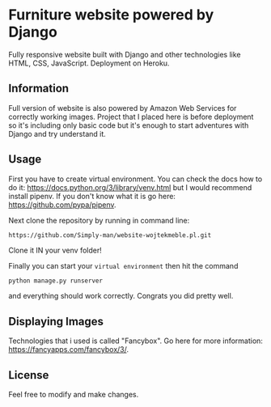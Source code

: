 # Furniture website powered by Django
Fully responsive website built with Django and other technologies like HTML, CSS, JavaScript. Deployment on Heroku.

## Information
Full version of website is also powered by Amazon Web Services for correctly working images. Project that I placed here is before deployment so it's including only basic code but it's enough to start adventures with Django and try understand it.

## Usage
First you have to create virtual environment. You can check the docs how to do it: https://docs.python.org/3/library/venv.html but I would recommend install pipenv. 
If you don't know what it is go here: https://github.com/pypa/pipenv.

Next clone the repository by running in command line: 

```git 
https://github.com/Simply-man/website-wojtekmeble.pl.git
```

Clone it IN your venv folder!

Finally you can start your `virtual environment` then hit the command 

```python 
python manage.py runserver
``` 
and everything should work correctly. Congrats you did pretty well.

## Displaying Images
Technologies that i used is called "Fancybox". Go here for more information: https://fancyapps.com/fancybox/3/.

## License
Feel free to modify and make changes.
